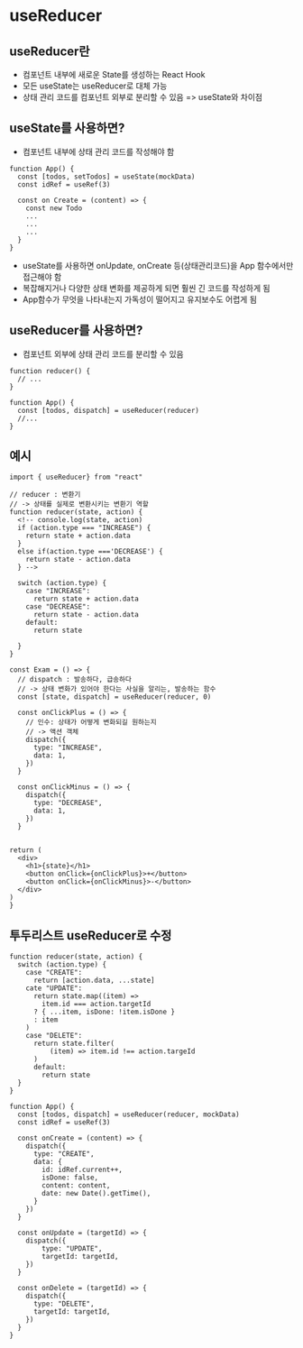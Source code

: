 # useReducer
## useReducer란
- 컴포넌트 내부에 새로운 State를 생성하는 React Hook
- 모든 useState는 useReducer로 대체 가능
- 상태 관리 코드를 컴포넌트 외부로 분리할 수 있음 => useState와 차이점

## useState를 사용하면?
- 컴포넌트 내부에 상태 관리 코드를 작성해야 함
```
function App() {
  const [todos, setTodos] = useState(mockData)
  const idRef = useRef(3)

  const on Create = (content) => {
    const new Todo
    ...
    ...
    ...
  }
}
```
- useState를 사용하면 onUpdate, onCreate 등(상태관리코드)을 App 함수에서만 접근해야 함
- 복잡해지거나 다양한 상태 변화를 제공하게 되면 훨씬 긴 코드를 작성하게 됨
- App함수가 무엇을 나타내는지 가독성이 떨어지고 유지보수도 어렵게 됨


## useReducer를 사용하면?
- 컴포넌트 외부에 상태 관리 코드를 분리할 수 있음
```
function reducer() {
  // ...
}

function App() {
  const [todos, dispatch] = useReducer(reducer)
  //...
}
```

## 예시

```
import { useReducer} from "react"

// reducer : 변환기
// -> 상태를 실제로 변환시키는 변환기 역할
function reducer(state, action) {
  <!-- console.log(state, action)
  if (action.type === "INCREASE") {
    return state + action.data
  }
  else if(action.type ==='DECREASE') {
    return state - action.data
  } -->

  switch (action.type) {
    case "INCREASE":
      return state + action.data
    case "DECREASE":
      return state - action.data
    default:
      return state

  }
}

const Exam = () => {
  // dispatch : 발송하다, 급송하다
  // -> 상태 변화가 있어야 한다는 사실을 알리는, 발송하는 함수
  const [state, dispatch] = useReducer(reducer, 0)

  const onClickPlus = () => {
    // 인수: 상태가 어떻게 변화되길 원하는지
    // -> 액션 객체
    dispatch({
      type: "INCREASE",
      data: 1,
    })
  }

  const onClickMinus = () => {
    dispatch({
      type: "DECREASE",
      data: 1,
    })
  }


return (
  <div>
    <h1>{state}</h1>
    <button onClick={onClickPlus}>+</button>
    <button onClick={onClickMinus}>-</button>
  </div>
)
}
```

## 투두리스트 useReducer로 수정
```
function reducer(state, action) {
  switch (action.type) {
    case "CREATE":
      return [action.data, ...state]
    cate "UPDATE":
      return state.map((item) =>
        item.id === action.targetId
      ? { ...item, isDone: !item.isDone }
      : item
    )
    case "DELETE":
      return state.filter(
          (item) => item.id !== action.targeId
      )
      default:
        return state
  }
}

function App() {
  const [todos, dispatch] = useReducer(reducer, mockData)
  const idRef = useRef(3)

  const onCreate = (content) => {
    dispatch({
      type: "CREATE",
      data: {
        id: idRef.current++,
        isDone: false,
        content: content,
        date: new Date().getTime(),
      }
    })
  }

  const onUpdate = (targetId) => {
    dispatch({
        type: "UPDATE",
        targetId: targetId,
    })
  }

  const onDelete = (targetId) => {
    dispatch({
      type: "DELETE",
      targetId: targetId,
    })
  }
}
```